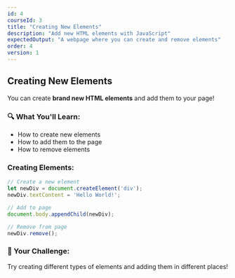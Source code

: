 ```yaml
---
id: 4
courseId: 3
title: "Creating New Elements"
description: "Add new HTML elements with JavaScript"
expectedOutput: "A webpage where you can create and remove elements"
order: 4
version: 1
---
```


## Creating New Elements

You can create **brand new HTML elements** and add them to your page!

### 🔍 What You'll Learn:

- How to create new elements
- How to add them to the page
- How to remove elements

### Creating Elements:

```javascript
// Create a new element
let newDiv = document.createElement('div');
newDiv.textContent = 'Hello World!';

// Add to page
document.body.appendChild(newDiv);

// Remove from page
newDiv.remove();
```

### 🌟 Your Challenge:

Try creating different types of elements and adding them in different places!